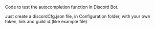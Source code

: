 Code to test the autocompletion function in Discord Bot.

Just create a discordCfg.json file, in Configuration folder, with your own token, link and guild id (like example file)
